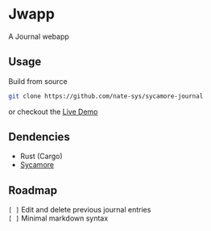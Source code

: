 # Jwapp
A Journal webapp



## Usage

Build from source
```sh
git clone https://github.com/nate-sys/sycamore-journal
```
or checkout the [Live Demo](https://github.com/nate-sys/jwapp)

## Dendencies
* Rust (Cargo)
* [Sycamore](sycamore-rs.netlify.app)

## Roadmap
`[ ]` Edit and delete previous journal entries  
`[ ]` Minimal markdown syntax

